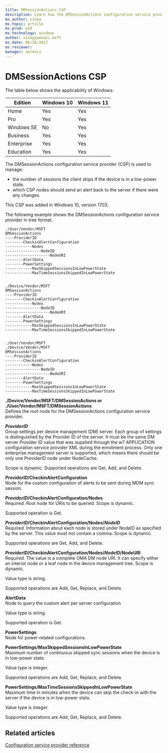 ```yaml
---
title: DMSessionActions CSP
description: Learn how the DMSessionActions configuration service provider (CSP) is used to manage the number of sessions the client skips if the device is in a low-power state.
ms.author: vinpa
ms.topic: article
ms.prod: w10
ms.technology: windows
author: vinaypamnani-msft
ms.date: 06/26/2017
ms.reviewer: 
manager: aaroncz
---
```


# DMSessionActions CSP

The table below shows the applicability of Windows:

|Edition|Windows 10|Windows 11|
|--- |--- |--- |
|Home|Yes|Yes|
|Pro|Yes|Yes|
|Windows SE|No|Yes|
|Business|Yes|Yes|
|Enterprise|Yes|Yes|
|Education|Yes|Yes|

The DMSessionActions configuration service provider (CSP) is used to manage:  

- the number of sessions the client skips if the device is in a low-power state.
- which CSP nodes should send an alert back to the server if there were any changes.

This CSP was added in Windows 10, version 1703.

The following example shows the DMSessionActions configuration service provider in tree format.
```
./User/Vendor/MSFT
DMSessionActions
----ProviderID
--------CheckinAlertConfiguration
------------Nodes
----------------NodeID
--------------------NodeURI
--------AlertData
--------PowerSettings
------------MaxSkippedSessionsInLowPowerState
------------MaxTimeSessionsSkippedInLowPowerState


./Device/Vendor/MSFT
DMSessionActions
----ProviderID
--------CheckinAlertConfiguration
------------Nodes
----------------NodeID
--------------------NodeURI
--------AlertData
--------PowerSettings
------------MaxSkippedSessionsInLowPowerState
------------MaxTimeSessionsSkippedInLowPowerState


./User/Vendor/MSFT
./Device/Vendor/MSFT
DMSessionActions
----ProviderID
--------CheckinAlertConfiguration
------------Nodes
----------------NodeID
--------------------NodeURI
--------AlertData
--------PowerSettings
------------MaxSkippedSessionsInLowPowerState
------------MaxTimeSessionsSkippedInLowPowerState
```

<a href="" id="vendor-msft-dmsessionactions"></a>**./Device/Vendor/MSFT/DMSessionActions or ./User/Vendor/MSFT/DMSessionActions**  
Defines the root node for the DMSessionActions configuration service provider.

<a href="" id="providerid"></a>***ProviderID***  
Group settings per device management (DM) server. Each group of settings is distinguished by the Provider ID of the server. It must be the same DM server Provider ID value that was supplied through the w7 APPLICATION configuration service provider XML during the enrollment process. Only one enterprise management server is supported, which means there should be only one ProviderID node under NodeCache. 

Scope is dynamic. Supported operations are Get, Add, and Delete.

<a href="" id="checkinalertconfiguration"></a>***ProviderID*/CheckinAlertConfiguration**  
Node for the custom configuration of alerts to be sent during MDM sync session.

<a href="" id="nodes"></a>***ProviderID*/CheckinAlertConfiguration/Nodes**  
Required. Root node for URIs to be queried. Scope is dynamic.

Supported operation is Get.

<a href="" id="nodeid"></a>***ProviderID*/CheckinAlertConfiguration/Nodes/*NodeID***  
Required. Information about each node is stored under NodeID as specified by the server. This value must not contain a comma. Scope is dynamic.

Supported operations are Get, Add, and Delete.

<a href="" id="nodeuri"></a>***ProviderID*/CheckinAlertConfiguration/Nodes/*NodeID*/NodeURI**  
Required. The value is a complete OMA DM node URI. It can specify either an interior node or a leaf node in the device management tree. Scope is dynamic.

Value type is string. 

Supported operations are Add, Get, Replace, and Delete.

<a href="" id="alertdata"></a>**AlertData**  
Node to query the custom alert per server configuration

Value type is string. 

Supported operation is Get.

<a href="" id="powersettings"></a>**PowerSettings**  
Node for power-related configurations.

<a href="" id="maxskippedsessionsinlowpowerstate"></a>**PowerSettings/MaxSkippedSessionsInLowPowerState**  
Maximum number of continuous skipped sync sessions when the device is in low-power state.

Value type is integer. 

Supported operations are Add, Get, Replace, and Delete.

<a href="" id="maxtimesessionsskippedinlowpowerstate"></a>**PowerSettings/MaxTimeSessionsSkippedInLowPowerState**  
Maximum time in minutes when the device can skip the check-in with the server if the device is in low-power state.

Value type is integer. 

Supported operations are Add, Get, Replace, and Delete.

## Related articles

[Configuration service provider reference](configuration-service-provider-reference.md)
